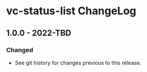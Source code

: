 # vc-status-list ChangeLog

## 1.0.0 - 2022-TBD

### Changed
- See git history for changes previous to this release.
